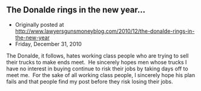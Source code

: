 ## The Donalde rings in the new year...

 * Originally posted at http://www.lawyersgunsmoneyblog.com/2010/12/the-donalde-rings-in-the-new-year
 * Friday, December 31, 2010

The Donalde, it follows, hates working class people who are trying to sell their trucks to make ends meet.  He sincerely hopes men whose trucks I have no interest in buying continue to risk their jobs by taking days off to meet me.  For the sake of all working class people, I sincerely hope his plan fails and that people find my post before they risk losing their jobs.